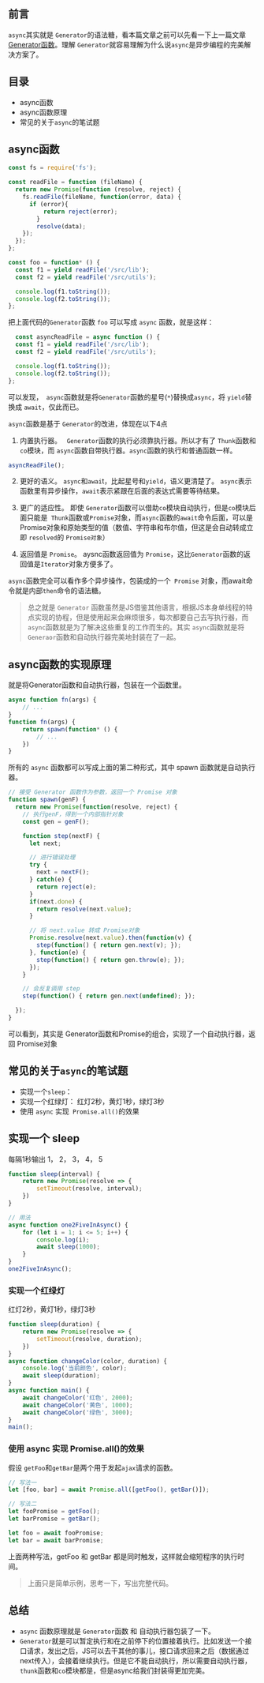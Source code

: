 ## 前言
`async`其实就是 `Generator`的语法糖，看本篇文章之前可以先看一下上一篇文章 [Generator函数](https://github.com/funnycoderstar/blog/issues/104)。理解 `Generator`就容易理解为什么说`async`是异步编程的完美解决方案了。

## 目录
- async函数
- async函数原理
- 常见的关于`async`的笔试题

## async函数
```js
const fs = require('fs');

const readFile = function (fileName) {
  return new Promise(function (resolve, reject) {
    fs.readFile(fileName, function(error, data) {
      if (error){
          return reject(error);
        } 
        resolve(data);
    });
  });
};

const foo = function* () {
  const f1 = yield readFile('/src/lib');
  const f2 = yield readFile('/src/utils');

  console.log(f1.toString());
  console.log(f2.toString());
};
```
把上面代码的`Generator`函数 `foo` 可以写成 `async` 函数，就是这样：
```js
  const asyncReadFile = async function () {
  const f1 = yield readFile('/src/lib');
  const f2 = yield readFile('/src/utils');

  console.log(f1.toString());
  console.log(f2.toString());
};
```
可以发现，` async`函数就是将`Generator`函数的星号(`*`)替换成`async`，将 `yield`替换成 `await`，仅此而已。

`async`函数是基于 `Generator`的改进，体现在以下4点
1. 内置执行器。
` Generator`函数的执行必须靠执行器。所以才有了 `Thunk`函数和`co`模块，而 `async`函数自带执行器。`async`函数的执行和普通函数一样。
```js
asyncReadFile();
```
 
2. 更好的语义。
`async`和`awai`t，比起星号和`yield`，语义更清楚了。
`async`表示函数里有异步操作，`await`表示紧跟在后面的表达式需要等待结果。

3. 更广的适应性。
即使 `Generator`函数可以借助`co`模块自动执行，但是`co`模块后面只能是` Thunk`函数或`Promise`对象，而`async`函数的`await`命令后面，可以是 Promise对象和原始类型的值（数值、字符串和布尔值，但这是会自动转成立即 `resolved`的 `Promise对象`）

4. 返回值是 `Promise`。
aysnc函数返回值为 `Promise`，这比`Generator`函数的返回值是`Iterator`对象方便多了。

`async`函数完全可以看作多个异步操作，包装成的一个` Promise` 对象，而await命令就是内部`then`命令的语法糖。

> 总之就是 `Generator` 函数虽然是JS借鉴其他语言，根据JS本身单线程的特点实现的协程，但是使用起来会麻烦很多，每次都要自己去写执行器，而 `async`函数就是为了解决这些重复的工作而生的。其实  `async`函数就是将`Generaor`函数和自动执行器完美地封装在了一起。


## async函数的实现原理
就是将Generator函数和自动执行器，包装在一个函数里。

```js
async function fn(args) {
    // ...
}
function fn(args) {
    return spawn(function* () {
        // ...
    })
}
```
所有的 `async` 函数都可以写成上面的第二种形式，其中 spawn 函数就是自动执行器。
```js
// 接受 Generator 函数作为参数，返回一个 Promise 对象
function spawn(genF) {
  return new Promise(function(resolve, reject) {
    // 执行genF，得到一个内部指针对象
    const gen = genF();

    function step(nextF) {
      let next;

      // 进行错误处理
      try {
        next = nextF();
      } catch(e) {
        return reject(e);
      }
      if(next.done) {
        return resolve(next.value);
      }

      // 将 next.value 转成 Promise对象
      Promise.resolve(next.value).then(function(v) {
        step(function() { return gen.next(v); });
      }, function(e) {
        step(function() { return gen.throw(e); });
      });
    }

    // 会反复调用 step
    step(function() { return gen.next(undefined); });

  });
}
```

可以看到，其实是 Generator函数和Promise的组合，实现了一个自动执行器，返回 Promise对象


## 常见的关于`async`的笔试题
- 实现一个`sleep`：
- 实现一个红绿灯： 红灯2秒，黄灯1秒，绿灯3秒
- 使用 `async` 实现` Promise.all()`的效果

## 实现一个 sleep 
每隔1秒输出 1， 2， 3， 4， 5
```js
function sleep(interval) {
    return new Promise(resolve => {
        setTimeout(resolve, interval);
    })
}

// 用法
async function one2FiveInAsync() {
    for (let i = 1; i <= 5; i++) {
        console.log(i);
        await sleep(1000);
    }
}
one2FiveInAsync();

```
### 实现一个红绿灯

红灯2秒，黄灯1秒，绿灯3秒

```js
function sleep(duration) {
    return new Promise(resolve => {
        setTimeout(resolve, duration);
    })
}
async function changeColor(color, duration) {
    console.log('当前颜色', color);
    await sleep(duration);
}
async function main() {
    await changeColor('红色', 2000);
    await changeColor('黄色', 1000);
    await changeColor('绿色', 3000);
}
main();
```
### 使用 async 实现 Promise.all()的效果

假设 `getFoo`和`getBar`是两个用于发起`ajax`请求的函数。

```js
// 写法一
let [foo, bar] = await Promise.all([getFoo(), getBar()]);

// 写法二
let fooPromise = getFoo();
let barPromise = getBar();

let foo = await fooPromise;
let bar = await barPromise;
```

上面两种写法，getFoo 和 getBar 都是同时触发，这样就会缩短程序的执行时间。

> 上面只是简单示例，思考一下，写出完整代码。


## 总结

- `async` 函数原理就是 `Generator`函数 和 自动执行器包装了一下。
- `Generator`就是可以暂定执行和在之前停下的位置接着执行。比如发送一个接口请求，发出之后，JS可以去干其他的事儿，接口请求回来之后（数据通过next传入），会接着继续执行。但是它不能自动执行，所以需要自动执行器， `thunk`函数和`co`模块都是，但是async给我们封装得更加完美。

